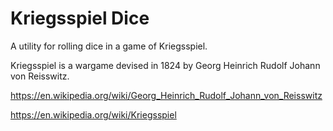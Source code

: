 # Kriegsspiel Dice

A utility for rolling dice in a game of Kriegsspiel.

Kriegsspiel is a wargame devised in 1824 by Georg Heinrich Rudolf Johann von
Reisswitz.

https://en.wikipedia.org/wiki/Georg_Heinrich_Rudolf_Johann_von_Reisswitz

https://en.wikipedia.org/wiki/Kriegsspiel
